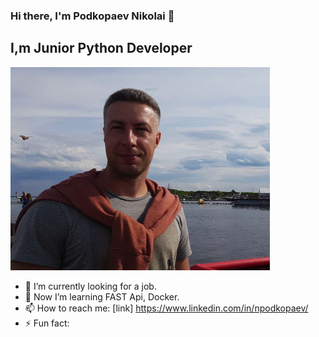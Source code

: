 ### Hi there, I'm Podkopaev Nikolai 👋

## I,m Junior Python Developer
![Photo](https://github.com/ForwardingAgent/ForwardingAgent/blob/main/FotoCV_1.jpeg)

<!--
**ForwardingAgent/ForwardingAgent** is a ✨ _special_ ✨ repository because its `README.md` (this file) appears on your GitHub profile.
--->
- 🔭 I’m currently looking for a job.
- 🌱 Now I’m learning FAST Api, Docker.
- 📫 How to reach me: [link] https://www.linkedin.com/in/npodkopaev/
- ⚡ Fun fact: 

